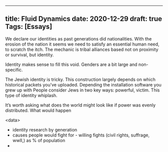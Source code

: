 
---
title: Fluid Dynamics
date: 2020-12-29
draft: true
Tags: [Essays]
---

We declare our identities as past generations did nationalities. With the erosion of the nation it seems we need to satisfy an essential human need, to scratch the itch. The mechanic is tribal alliances based not on proximity or survival, but identity. 

Identity makes sense to fill this void. Genders are a bit large and non-specific.

The Jewish identity is tricky. This construction largely depends on which historical packets you’ve uploaded. 
Depending the installation software you grew up with 
People consider Jews in two key ways: powerful, victim. This type of identity whiplash. 

It’s worth asking what does the world might look like if power was evenly distributed. What would happen 

\<data\>
* identity research by generation
* causes people would fight for - willing fights (civil rights, suffrage, wwII,) as % of population
* 
